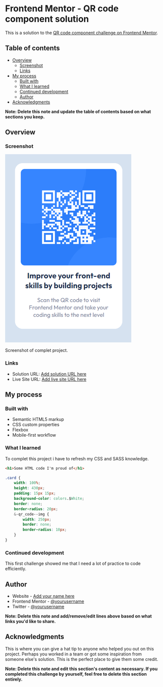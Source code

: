 # Frontend Mentor - QR code component solution

This is a solution to the [QR code component challenge on Frontend Mentor](https://www.frontendmentor.io/challenges/qr-code-component-iux_sIO_H). 

## Table of contents

- [Overview](#overview)
  - [Screenshot](#screenshot)
  - [Links](#links)
- [My process](#my-process)
  - [Built with](#built-with)
  - [What I learned](#what-i-learned)
  - [Continued development](#continued-development)
  - [Author](#author)
- [Acknowledgments](#acknowledgments)

**Note: Delete this note and update the table of contents based on what sections you keep.**

## Overview

### Screenshot

![./screenshot.png](./screenshot.png)

Screenshot of complet project.

### Links

- Solution URL: [Add solution URL here](https://your-solution-url.com)
- Live Site URL: [Add live site URL here](https://your-live-site-url.com)

## My process

### Built with

- Semantic HTML5 markup
- CSS custom properties
- Flexbox
- Mobile-first workflow




### What I learned

To complet this project i have to refresh my CSS and SASS knowledge. 



```html
<h1>Some HTML code I'm proud of</h1>
```
```css
.card {
	width: 100%;
	height: 430px;
	padding: 15px 15px;
	background-color: colors.$White;
	border: none;
	border-radius: 20px;
	&-qr_code--img {
		width: 250px;
		border: none;
		border-radius: 10px;
	}
}
```


### Continued development


This first challenge showed me that I need a lot of practice to code efficiently. 



## Author

- Website - [Add your name here](https://www.your-site.com)
- Frontend Mentor - [@yourusername](https://www.frontendmentor.io/profile/yourusername)
- Twitter - [@yourusername](https://www.twitter.com/yourusername)

**Note: Delete this note and add/remove/edit lines above based on what links you'd like to share.**

## Acknowledgments

This is where you can give a hat tip to anyone who helped you out on this project. Perhaps you worked in a team or got some inspiration from someone else's solution. This is the perfect place to give them some credit.

**Note: Delete this note and edit this section's content as necessary. If you completed this challenge by yourself, feel free to delete this section entirely.**

